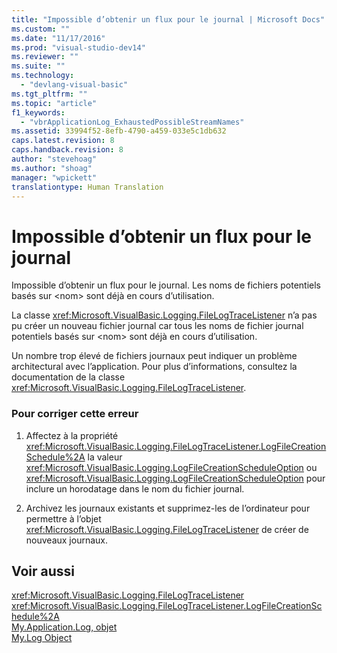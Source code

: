 ```yaml
---
title: "Impossible d’obtenir un flux pour le journal | Microsoft Docs"
ms.custom: ""
ms.date: "11/17/2016"
ms.prod: "visual-studio-dev14"
ms.reviewer: ""
ms.suite: ""
ms.technology: 
  - "devlang-visual-basic"
ms.tgt_pltfrm: ""
ms.topic: "article"
f1_keywords: 
  - "vbrApplicationLog_ExhaustedPossibleStreamNames"
ms.assetid: 33994f52-8efb-4790-a459-033e5c1db632
caps.latest.revision: 8
caps.handback.revision: 8
author: "stevehoag"
ms.author: "shoag"
manager: "wpickett"
translationtype: Human Translation
---
```

# Impossible d’obtenir un flux pour le journal
Impossible d’obtenir un flux pour le journal. Les noms de fichiers potentiels basés sur \<nom\> sont déjà en cours d’utilisation.  
  
 La classe <xref:Microsoft.VisualBasic.Logging.FileLogTraceListener> n’a pas pu créer un nouveau fichier journal car tous les noms de fichier journal potentiels basés sur \<nom\> sont déjà en cours d’utilisation.  
  
 Un nombre trop élevé de fichiers journaux peut indiquer un problème architectural avec l’application. Pour plus d’informations, consultez la documentation de la classe <xref:Microsoft.VisualBasic.Logging.FileLogTraceListener>.  
  
### Pour corriger cette erreur  
  
1.  Affectez à la propriété <xref:Microsoft.VisualBasic.Logging.FileLogTraceListener.LogFileCreationSchedule%2A> la valeur <xref:Microsoft.VisualBasic.Logging.LogFileCreationScheduleOption> ou <xref:Microsoft.VisualBasic.Logging.LogFileCreationScheduleOption> pour inclure un horodatage dans le nom du fichier journal.  
  
2.  Archivez les journaux existants et supprimez\-les de l’ordinateur pour permettre à l’objet <xref:Microsoft.VisualBasic.Logging.FileLogTraceListener> de créer de nouveaux journaux.  
  
## Voir aussi  
 <xref:Microsoft.VisualBasic.Logging.FileLogTraceListener>   
 <xref:Microsoft.VisualBasic.Logging.FileLogTraceListener.LogFileCreationSchedule%2A>   
 [My.Application.Log, objet](../../visual-basic/language-reference/objects/my-application-log-object.md)   
 [My.Log Object](../../visual-basic/language-reference/objects/my-log-object.md)